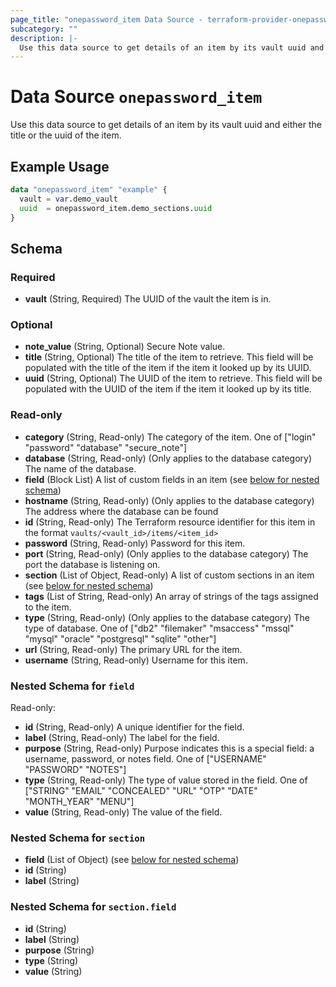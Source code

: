 ```yaml
---
page_title: "onepassword_item Data Source - terraform-provider-onepassword"
subcategory: ""
description: |-
  Use this data source to get details of an item by its vault uuid and either the title or the uuid of the item.
---
```


# Data Source `onepassword_item`

Use this data source to get details of an item by its vault uuid and either the title or the uuid of the item.

## Example Usage

```terraform
data "onepassword_item" "example" {
  vault = var.demo_vault
  uuid  = onepassword_item.demo_sections.uuid
}
```

## Schema

### Required

- **vault** (String, Required) The UUID of the vault the item is in.

### Optional

- **note_value** (String, Optional) Secure Note value.
- **title** (String, Optional) The title of the item to retrieve. This field will be populated with the title of the item if the item it looked up by its UUID.
- **uuid** (String, Optional) The UUID of the item to retrieve. This field will be populated with the UUID of the item if the item it looked up by its title.

### Read-only

- **category** (String, Read-only) The category of the item. One of ["login" "password" "database" "secure_note"]
- **database** (String, Read-only) (Only applies to the database category) The name of the database.
- **field** (Block List) A list of custom fields in an item (see [below for nested schema](#nestedblock--field))
- **hostname** (String, Read-only) (Only applies to the database category) The address where the database can be found
- **id** (String, Read-only) The Terraform resource identifier for this item in the format `vaults/<vault_id>/items/<item_id>`
- **password** (String, Read-only) Password for this item.
- **port** (String, Read-only) (Only applies to the database category) The port the database is listening on.
- **section** (List of Object, Read-only) A list of custom sections in an item (see [below for nested schema](#nestedatt--section))
- **tags** (List of String, Read-only) An array of strings of the tags assigned to the item.
- **type** (String, Read-only) (Only applies to the database category) The type of database. One of ["db2" "filemaker" "msaccess" "mssql" "mysql" "oracle" "postgresql" "sqlite" "other"]
- **url** (String, Read-only) The primary URL for the item.
- **username** (String, Read-only) Username for this item.

<a id="nestedblock--field"></a>
### Nested Schema for `field`

Read-only:

- **id** (String, Read-only) A unique identifier for the field.
- **label** (String, Read-only) The label for the field.
- **purpose** (String, Read-only) Purpose indicates this is a special field: a username, password, or notes field. One of ["USERNAME" "PASSWORD" "NOTES"]
- **type** (String, Read-only) The type of value stored in the field. One of ["STRING" "EMAIL" "CONCEALED" "URL" "OTP" "DATE" "MONTH_YEAR" "MENU"]
- **value** (String, Read-only) The value of the field.


<a id="nestedatt--section"></a>
### Nested Schema for `section`

- **field** (List of Object) (see [below for nested schema](#nestedobjatt--section--field))
- **id** (String)
- **label** (String)

<a id="nestedobjatt--section--field"></a>
### Nested Schema for `section.field`

- **id** (String)
- **label** (String)
- **purpose** (String)
- **type** (String)
- **value** (String)


